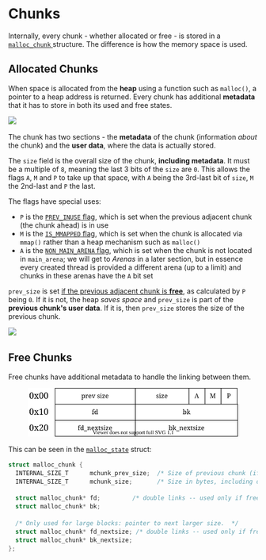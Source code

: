 # Chunks

Internally, every chunk - whether allocated or free - is stored in a [`malloc_chunk` ](https://elixir.bootlin.com/glibc/glibc-2.39/source/malloc/malloc.c#L1136)structure. The difference is how the memory space is used.

## Allocated Chunks

When space is allocated from the **heap** using a function such as `malloc()`, a pointer to a heap address is returned. Every chunk has additional **metadata** that it has to store in both its used and free states.

![](<../../.gitbook/assets/image (9).png>)

The chunk has two sections - the **metadata** of the chunk (information _about_ the chunk) and the **user data**, where the data is actually stored.

The `size` field is the overall size of the chunk, **including metadata**. It must be a multiple of `8`, meaning the last 3 bits of the `size` are `0`. This allows the flags `A`, `M` and `P` to take up that space, with `A` being the 3rd-last bit of `size`, `M` the 2nd-last and `P` the last.

The flags have special uses:

* `P` is the [`PREV_INUSE` flag](https://elixir.bootlin.com/glibc/glibc-2.39/source/malloc/malloc.c#L1210), which is set when the previous adjacent chunk (the chunk ahead) is in use
* `M` is the [`IS_MMAPPED` flag](https://elixir.bootlin.com/glibc/glibc-2.39/source/malloc/malloc.c#L1243), which is set when the chunk is allocated via `mmap()` rather than a heap mechanism such as `malloc()`
* `A` is the [`NON_MAIN_ARENA` flag](https://elixir.bootlin.com/glibc/glibc-2.39/source/malloc/malloc.c#L1221), which is set when the chunk is not located in `main_arena`; we will get to _Arenas_ in a later section, but in essence every created thread is provided a different arena (up to a limit) and chunks in these arenas have the `A` bit set

`prev_size` is set [if the previous adjacent chunk is **free**](https://elixir.bootlin.com/glibc/glibc-2.39/source/malloc/malloc.c#L1212), as calculated by `P` being `0`. If it is not, the heap _saves space_ and `prev_size` is part of the **previous chunk's user data**. If it is, then `prev_size` stores the size of the previous chunk.

![](<../../.gitbook/assets/image (13).png>)

## Free Chunks

Free chunks have additional metadata to handle the linking between them.

<figure><img src="../../.gitbook/assets/free_chunks.svg" alt=""><figcaption></figcaption></figure>

This can be seen in the [`malloc_state`](https://elixir.bootlin.com/glibc/glibc-2.39/source/malloc/malloc.c#L1136) struct:

```c
struct malloc_chunk {
  INTERNAL_SIZE_T      mchunk_prev_size;  /* Size of previous chunk (if free).  */
  INTERNAL_SIZE_T      mchunk_size;       /* Size in bytes, including overhead. */

  struct malloc_chunk* fd;         /* double links -- used only if free. */
  struct malloc_chunk* bk;

  /* Only used for large blocks: pointer to next larger size.  */
  struct malloc_chunk* fd_nextsize; /* double links -- used only if free. */
  struct malloc_chunk* bk_nextsize;
};
```

